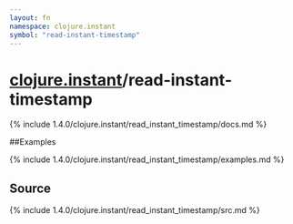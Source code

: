 ```yaml
---
layout: fn
namespace: clojure.instant
symbol: "read-instant-timestamp"
---
```


# [clojure.instant](../)/read-instant-timestamp

{% include 1.4.0/clojure.instant/read_instant_timestamp/docs.md %}

##Examples

{% include 1.4.0/clojure.instant/read_instant_timestamp/examples.md %}
## Source
{% include 1.4.0/clojure.instant/read_instant_timestamp/src.md %}

